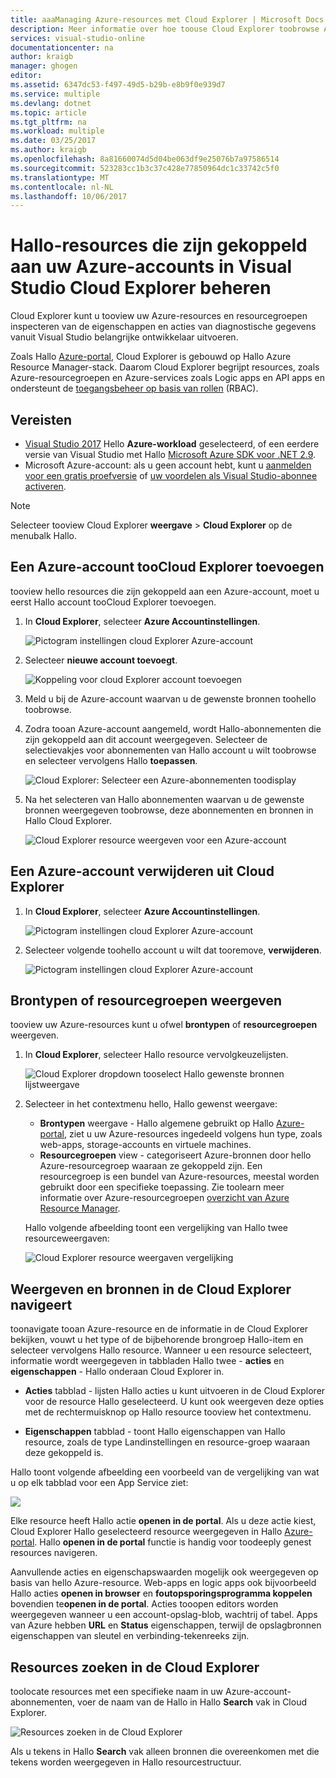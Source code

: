 ```yaml
---
title: aaaManaging Azure-resources met Cloud Explorer | Microsoft Docs
description: Meer informatie over hoe toouse Cloud Explorer toobrowse Azure resources vanuit Visual Studio en beheren.
services: visual-studio-online
documentationcenter: na
author: kraigb
manager: ghogen
editor: 
ms.assetid: 6347dc53-f497-49d5-b29b-e8b9f0e939d7
ms.service: multiple
ms.devlang: dotnet
ms.topic: article
ms.tgt_pltfrm: na
ms.workload: multiple
ms.date: 03/25/2017
ms.author: kraigb
ms.openlocfilehash: 8a81660074d5d04be063df9e25076b7a97586514
ms.sourcegitcommit: 523283cc1b3c37c428e77850964dc1c33742c5f0
ms.translationtype: MT
ms.contentlocale: nl-NL
ms.lasthandoff: 10/06/2017
---
```

# <a name="manage-hello-resources-associated-with-your-azure-accounts-in-visual-studio-cloud-explorer"></a>Hallo-resources die zijn gekoppeld aan uw Azure-accounts in Visual Studio Cloud Explorer beheren
Cloud Explorer kunt u tooview uw Azure-resources en resourcegroepen inspecteren van de eigenschappen en acties van diagnostische gegevens vanuit Visual Studio belangrijke ontwikkelaar uitvoeren. 

Zoals Hallo [Azure-portal](http://go.microsoft.com/fwlink/p/?LinkID=525040), Cloud Explorer is gebouwd op Hallo Azure Resource Manager-stack. Daarom Cloud Explorer begrijpt resources, zoals Azure-resourcegroepen en Azure-services zoals Logic apps en API apps en ondersteunt de [toegangsbeheer op basis van rollen](active-directory/role-based-access-control-configure.md) (RBAC). 

## <a name="prerequisites"></a>Vereisten
- [Visual Studio 2017](https://www.visualstudio.com/downloads/) Hello **Azure-workload** geselecteerd, of een eerdere versie van Visual Studio met Hallo [Microsoft Azure SDK voor .NET 2.9](https://www.microsoft.com/en-us/download/details.aspx?id=51657).
- Microsoft Azure-account: als u geen account hebt, kunt u [aanmelden voor een gratis proefversie](http://go.microsoft.com/fwlink/?LinkId=623901) of [uw voordelen als Visual Studio-abonnee activeren](http://go.microsoft.com/fwlink/?LinkId=623901).

> [!NOTE]
> Selecteer tooview Cloud Explorer **weergave** > **Cloud Explorer** op de menubalk Hallo.   
> 
> 

## <a name="add-an-azure-account-toocloud-explorer"></a>Een Azure-account tooCloud Explorer toevoegen
tooview hello resources die zijn gekoppeld aan een Azure-account, moet u eerst Hallo account tooCloud Explorer toevoegen. 

1. In **Cloud Explorer**, selecteer **Azure Accountinstellingen**.

    ![Pictogram instellingen cloud Explorer Azure-account](media/vs-azure-tools-resources-managing-with-cloud-explorer/azure-account-settings.png)

1. Selecteer **nieuwe account toevoegt**. 

    ![Koppeling voor cloud Explorer account toevoegen](media/vs-azure-tools-resources-managing-with-cloud-explorer/add-account-link.png)

1. Meld u bij de Azure-account waarvan u de gewenste bronnen toohello toobrowse. 

1. Zodra tooan Azure-account aangemeld, wordt Hallo-abonnementen die zijn gekoppeld aan dit account weergegeven. Selecteer de selectievakjes voor abonnementen van Hallo account u wilt toobrowse en selecteer vervolgens Hallo **toepassen**. 
 
    ![Cloud Explorer: Selecteer een Azure-abonnementen toodisplay](media/vs-azure-tools-resources-managing-with-cloud-explorer/select-subscriptions.png)

1. Na het selecteren van Hallo abonnementen waarvan u de gewenste bronnen weergegeven toobrowse, deze abonnementen en bronnen in Hallo Cloud Explorer.

    ![Cloud Explorer resource weergeven voor een Azure-account](media/vs-azure-tools-resources-managing-with-cloud-explorer/resources-listed.png)

## <a name="remove-an-azure-account-from-cloud-explorer"></a>Een Azure-account verwijderen uit Cloud Explorer 

1. In **Cloud Explorer**, selecteer **Azure Accountinstellingen**.

    ![Pictogram instellingen cloud Explorer Azure-account](media/vs-azure-tools-resources-managing-with-cloud-explorer/azure-account-settings.png)

1. Selecteer volgende toohello account u wilt dat tooremove, **verwijderen**.

    ![Pictogram instellingen cloud Explorer Azure-account](media/vs-azure-tools-resources-managing-with-cloud-explorer/remove-account.png)

## <a name="view-resource-types-or-resource-groups"></a>Brontypen of resourcegroepen weergeven
tooview uw Azure-resources kunt u ofwel **brontypen** of **resourcegroepen** weergeven.

1. In **Cloud Explorer**, selecteer Hallo resource vervolgkeuzelijsten.

    ![Cloud Explorer dropdown tooselect Hallo gewenste bronnen lijstweergave](media/vs-azure-tools-resources-managing-with-cloud-explorer/resources-view-dropdown.png)

1. Selecteer in het contextmenu hello, Hallo gewenst weergave: 

    - **Brontypen** weergave - Hallo algemene gebruikt op Hallo [Azure-portal](http://go.microsoft.com/fwlink/p/?LinkID=525040), ziet u uw Azure-resources ingedeeld volgens hun type, zoals web-apps, storage-accounts en virtuele machines. 
    - **Resourcegroepen** view - categoriseert Azure-bronnen door hello Azure-resourcegroep waaraan ze gekoppeld zijn. Een resourcegroep is een bundel van Azure-resources, meestal worden gebruikt door een specifieke toepassing. Zie toolearn meer informatie over Azure-resourcegroepen [overzicht van Azure Resource Manager](./azure-resource-manager/resource-group-overview.md).

    Hallo volgende afbeelding toont een vergelijking van Hallo twee resourceweergaven:

    ![Cloud Explorer resource weergaven vergelijking](media/vs-azure-tools-resources-managing-with-cloud-explorer/resource-views-comparison.png)

## <a name="view-and-navigate-resources-in-cloud-explorer"></a>Weergeven en bronnen in de Cloud Explorer navigeert
toonavigate tooan Azure-resource en de informatie in de Cloud Explorer bekijken, vouwt u het type of de bijbehorende brongroep Hallo-item en selecteer vervolgens Hallo resource. Wanneer u een resource selecteert, informatie wordt weergegeven in tabbladen Hallo twee - **acties** en **eigenschappen** - Hallo onderaan Cloud Explorer in. 

- **Acties** tabblad - lijsten Hallo acties u kunt uitvoeren in de Cloud Explorer voor de resource Hallo geselecteerd. U kunt ook weergeven deze opties met de rechtermuisknop op Hallo resource tooview het contextmenu.

- **Eigenschappen** tabblad - toont Hallo eigenschappen van Hallo resource, zoals de type Landinstellingen en resource-groep waaraan deze gekoppeld is.

Hallo toont volgende afbeelding een voorbeeld van de vergelijking van wat u op elk tabblad voor een App Service ziet:

![](./media/vs-azure-tools-resources-managing-with-cloud-explorer/actions-and-properties.png)

Elke resource heeft Hallo actie **openen in de portal**. Als u deze actie kiest, Cloud Explorer Hallo geselecteerd resource weergegeven in Hallo [Azure-portal](http://go.microsoft.com/fwlink/p/?LinkID=525040). Hallo **openen in de portal** functie is handig voor toodeeply genest resources navigeren.

Aanvullende acties en eigenschapswaarden mogelijk ook weergegeven op basis van hello Azure-resource. Web-apps en logic apps ook bijvoorbeeld Hallo acties **openen in browser** en **foutopsporingsprogramma koppelen** bovendien te**openen in de portal**. Acties tooopen editors worden weergegeven wanneer u een account-opslag-blob, wachtrij of tabel. Apps van Azure hebben **URL** en **Status** eigenschappen, terwijl de opslagbronnen eigenschappen van sleutel en verbinding-tekenreeks zijn.

## <a name="find-resources-in-cloud-explorer"></a>Resources zoeken in de Cloud Explorer
toolocate resources met een specifieke naam in uw Azure-account-abonnementen, voer de naam van de Hallo in Hallo **Search** vak in Cloud Explorer.

![Resources zoeken in de Cloud Explorer](./media/vs-azure-tools-resources-managing-with-cloud-explorer/search-for-resources.png)

Als u tekens in Hallo **Search** vak alleen bronnen die overeenkomen met die tekens worden weergegeven in Hallo resourcestructuur.
